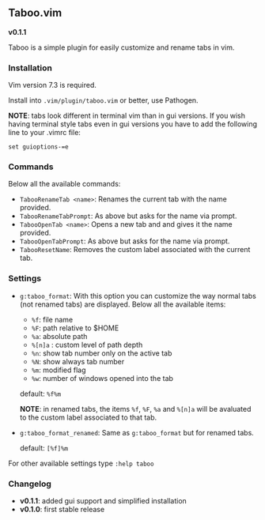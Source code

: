 ## Taboo.vim

**v0.1.1**

Taboo is a simple plugin for easily customize and rename tabs in vim.


### Installation

Vim version 7.3 is required.

Install into `.vim/plugin/taboo.vim` or better, use Pathogen.

**NOTE**: tabs look different in terminal vim than in gui versions. If you wish
having terminal style tabs even in gui versions you have to add the following
line to your .vimrc file:  

```
set guioptions-=e
```


### Commands

Below all the available commands:

* `TabooRenameTab <name>`: Renames the current tab with the name provided.
* `TabooRenameTabPrompt`: As above but asks for the name via prompt. 
* `TabooOpenTab <name>`: Opens a new tab and and gives it the name provided. 
* `TabooOpenTabPrompt`: As above but asks for the name via prompt.
* `TabooResetName`: Removes the custom label associated with the current tab.


### Settings

* `g:taboo_format`: With this option you can customize the way normal tabs (not
  renamed tabs) are displayed. Below all the available items: 

    - `%f`: file name
    - `%F`: path relative to $HOME
    - `%a`: absolute path
    - `%[n]a` : custom level of path depth
    - `%n`: show tab number only on the active tab
    - `%N`: show always tab number
    - `%m`: modified flag
    - `%w`: number of windows opened into the tab

    default: `%f%m` 

    **NOTE**: in renamed tabs, the items `%f`, `%F`, `%a` and `%[n]a` will be avaluated to the custom label associated to that tab.

* `g:taboo_format_renamed`: Same as `g:taboo_format` but for renamed tabs.

    default: `[%f]%m` 

For other available settings type `:help taboo`


### Changelog

* **v0.1.1**: added gui support and simplified installation
* **v0.1.0**: first stable release

